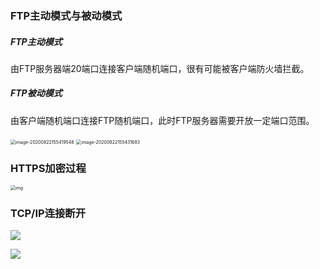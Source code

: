 ### FTP主动模式与被动模式

##### FTP主动模式

由FTP服务器端20端口连接客户端随机端口，很有可能被客户端防火墙拦截。

##### FTP被动模式

由客户端随机端口连接FTP随机端口，此时FTP服务器需要开放一定端口范围。

<img src="https://cdn.jsdelivr.net/gh/KevinJohn-GH/pictures//img/20200822155419.png" alt="image-20200822155419548" style="zoom:50%;" />

<img src="https://cdn.jsdelivr.net/gh/KevinJohn-GH/pictures//img/20200822155431.png" alt="image-20200822155431683" style="zoom:50%;" />



### HTTPS加密过程

<img src="https://cdn.jsdelivr.net/gh/KevinJohn-GH/pictures/img/20201124183900.jpeg" alt="img" style="zoom:50%;" />



### TCP/IP连接断开

![](https://cdn.jsdelivr.net/gh/KevinJohn-GH/pictures/img/20201130104608.webp)

![](https://cdn.jsdelivr.net/gh/KevinJohn-GH/pictures/img/20201126101553.webp)